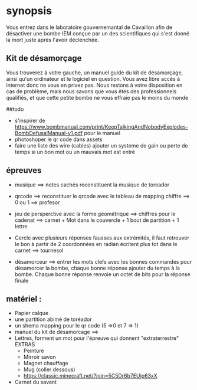 # synopsis

Vous entrez dans le laboratoire gouvernemantal de Cavaillon afin de désactiver une bombe IEM 
conçue par un des scientifiques qui s'est donné la mort juste après l'avoir déclenchée.

## Kit de désamorçage

Vous trouverez à votre gauche, un manuel guide du kit de désamorçage, ainsi qu'un ordinateur et le logiciel en question.
Vous avez libre accès à internet donc ne vous en privez pas. Nous restons à votre disposition en cas de problème,
 mais nous savons que vous êtes des professionnels qualifiés, et que cette petite bombe ne vous effraie pas le moins du monde

##todo

* s'inspirer de https://www.bombmanual.com/print/KeepTalkingAndNobodyExplodes-BombDefusalManual-v1.pdf pour le manuel
* photoshoper le qr code dans assets
* faire une liste des wire (cables)
ajouter un systeme de gain ou perte de temps si un bon mot ou un mauvais mot est entré


## épreuves
* musique ==> notes cachés reconstituent la musique de toreador
* qrcode ==> reconstituer le qrcode avec le tableau de mapping chiffre ==> 0 ou 1 ==> profesor
* jeu de persperctive avec la forme géométrique ==> chiffres pour le cadenat ==> carnet + Mot dans le couvercle + 1 bout de partition + 1 lettre
* Cercle avec plusieurs réponses fausses aux extrémités, il faut retrouver le bon à partir de 2 coordonnées en radian écritent
  plus tot dans le carnet ==> tournesol

* désamorceur ==> entrer les mots clefs avec les bonnes commandes pour désamorcer la bombe, 
chaque bonne réponse ajouter du temps à la bombe.
Chaque bonne réponse renvoie un octet de bits pour la réponse finale

## matériel :
* Papier calque
* une partition abimé de toréador
* un shema mapping pour le qr code (5 =>0 et 7 => 1)
* manuel du kit de désamorcage ==>
* Lettres, forment un mot pour l'épreuve qui donnent "extraterrestre" EXTRAS
  * Peinture
  * Mirroir savon
  * Magnet chauffage
  * Mug (coller dessous)
  * https://classic.minecraft.net/?join=5C5Dr6b7EUip63xX
* Carnet du savant
